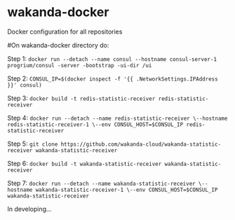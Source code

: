 # wakanda-docker
Docker configuration for all repositories

#On wakanda-docker directory do:


Step 1: ```docker run --detach --name consul --hostname consul-server-1 progrium/consul -server -bootstrap -ui-dir /ui```

Step 2: ```CONSUL_IP=$(docker inspect -f '{{ .NetworkSettings.IPAddress }}' consul)```

Step 3: ```docker build -t redis-statistic-receiver redis-statistic-receiver```

Step 4: ```docker run --detach --name redis-statistic-receiver \--hostname redis-statistic-receiver-1 \--env CONSUL_HOST=$CONSUL_IP redis-statistic-receiver``` 

Step 5: ```git clone https://github.com/wakanda-cloud/wakanda-statistic-receiver wakanda-statistic-receiver```

Step 6: ```docker build -t wakanda-statistic-receiver wakanda-statistic-receiver```

Step 7: ```docker run --detach --name wakanda-statistic-receiver \--hostname wakanda-statistic-receiver-1 \--env CONSUL_HOST=$CONSUL_IP wakanda-statistic-receiver``` 

In developing...

